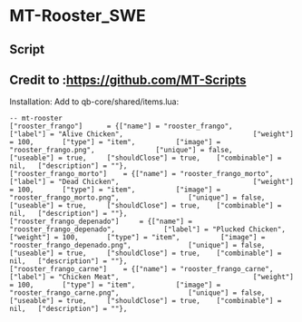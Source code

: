 # MT-Rooster_SWE
Script
-----------------------
Credit to :https://github.com/MT-Scripts
--------------------------------------------------------
Installation:
Add to qb-core/shared/items.lua:

	-- mt-rooster
	["rooster_frango"]  	= {["name"] = "rooster_frango", 			["label"] = "Alive Chicken", 								["weight"] = 100, 		["type"] = "item", 			["image"] = "rooster_frango.png", 				["unique"] = false, 	["useable"] = true, 	["shouldClose"] = true,    ["combinable"] = nil,   ["description"] = ""},
	["rooster_frango_morto"]  	= {["name"] = "rooster_frango_morto", 			["label"] = "Dead Chicken", 								["weight"] = 100, 		["type"] = "item", 			["image"] = "rooster_frango_morto.png", 				["unique"] = false, 	["useable"] = true, 	["shouldClose"] = true,    ["combinable"] = nil,   ["description"] = ""},
	["rooster_frango_depenado"]  	= {["name"] = "rooster_frango_depenado", 			["label"] = "Plucked Chicken", 								["weight"] = 100, 		["type"] = "item", 			["image"] = "rooster_frango_depenado.png", 				["unique"] = false, 	["useable"] = true, 	["shouldClose"] = true,    ["combinable"] = nil,   ["description"] = ""},
	["rooster_frango_carne"]  	= {["name"] = "rooster_frango_carne", 			["label"] = "Chicken Meat", 								["weight"] = 100, 		["type"] = "item", 			["image"] = "rooster_frango_carne.png", 				["unique"] = false, 	["useable"] = true, 	["shouldClose"] = true,    ["combinable"] = nil,   ["description"] = ""},
